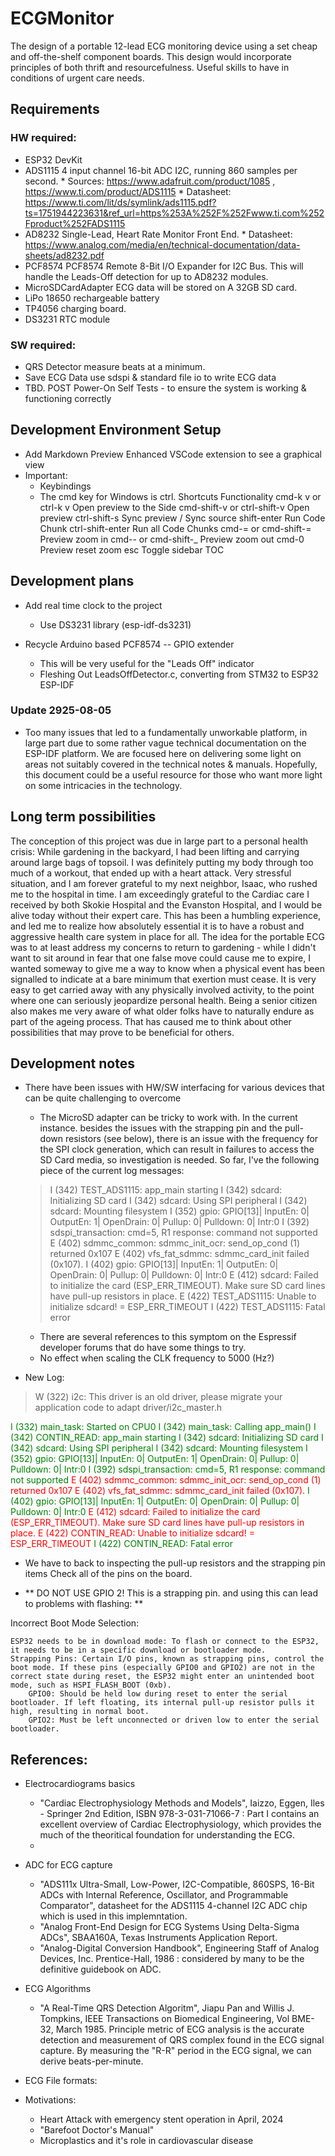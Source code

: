 # ECGMonitor
The design of a portable 12-lead ECG monitoring device using a set cheap and off-the-shelf component boards. This design would incorporate principles of both thrift and resourcefulness. Useful skills to have in conditions of urgent care needs.

## Requirements
### HW required:
- ESP32 DevKit
- ADS1115       4 input channel 16-bit ADC I2C, running 860 samples per second. 
                    * Sources: https://www.adafruit.com/product/1085 , https://www.ti.com/product/ADS1115
                    * Datasheet: https://www.ti.com/lit/ds/symlink/ads1115.pdf?ts=1751944223631&ref_url=https%253A%252F%252Fwww.ti.com%252Fproduct%252FADS1115
- AD8232        Single-Lead, Heart Rate Monitor Front End. 
                    * Datasheet: https://www.analog.com/media/en/technical-documentation/data-sheets/ad8232.pdf
- PCF8574       PCF8574 Remote 8-Bit I/O Expander for I2C Bus. This will handle the Leads-Off detection for up to AD8232 modules.
- MicroSDCardAdapter    ECG data will be stored on A 32GB SD card.
- LiPo 18650    rechargeable battery
- TP4056        charging board.
- DS3231        RTC module

### SW required:
- QRS Detector  measure beats at a minimum.
- Save ECG Data use sdspi & standard file io to write ECG data
- TBD. POST     Power-On Self Tests - to ensure the system is working & functioning correctly
## Development Environment Setup 

- Add Markdown Preview Enhanced VSCode extension to see a graphical view
- Important:
    - Keybindings
    * The cmd key for Windows is ctrl.
     Shortcuts	Functionality
    cmd-k v or ctrl-k v	Open preview to the Side
    cmd-shift-v or ctrl-shift-v	Open preview
    ctrl-shift-s	Sync preview / Sync source
    shift-enter	Run Code Chunk
    ctrl-shift-enter	Run all Code Chunks
    cmd-= or cmd-shift-=	Preview zoom in
    cmd-- or cmd-shift-_	Preview zoom out
    cmd-0	Preview reset zoom
    esc	Toggle sidebar TOC 


## Development plans

* Add real time clock to the project
    * Use DS3231 library (esp-idf-ds3231)

* Recycle Arduino based PCF8574 -- GPIO extender
    * This will be very useful for the "Leads Off" indicator
    * Fleshing Out LeadsOffDetector.c, converting from STM32 to ESP32 ESP-IDF

### Update 2925-08-05
* Too many issues that led to a fundamentally unworkable platform, in large part due to some rather vague technical documentation on the ESP-IDF platform. We are focused here on delivering some light on areas not suitably covered in the technical notes & manuals. Hopefully, this document could be a useful resource for those who want more light on some intricacies in the technology.

## Long term possibilities
The conception of this project was due in large part to a personal health crisis: While gardening in the backyard, I had been lifting and carrying around large bags of topsoil. I was definitely putting my body through too much of a workout, that ended up with a heart attack. Very stressful situation, and I am forever grateful to my next neighbor, Isaac, who rushed me to the hospital in time. I am exceedingly grateful to the Cardiac care I received by both Skokie Hospital and the Evanston Hospital, and I would be alive today without their expert care. This has been a humbling experience, and led me to realize how absolutely essential it is to have a robust and aggressive health care system in place for all. The idea for the portable ECG was to at least address my concerns to return to gardening - while I didn't want to sit around in fear that one false move could cause me to expire, I wanted someway to give me a way to know when a physical event has been signalled to indicate at a bare minimum that exertion must cease. It is very easy to get carried away with any physically involved activity, to the point where one can seriously jeopardize personal health. Being a senior citizen also makes me very aware of what older folks have to naturally endure as part of the ageing process. That has caused me to think about other possibilities that may prove to be beneficial for others.

## Development notes

* There have been issues with HW/SW interfacing for various devices that can be quite challenging to overcome
    * The MicroSD adapter can be tricky to work with. In the current instance. besides the issues with the strapping pin and the pull-down resistors (see below), there is an issue with the frequency for the SPI clock generation, which can result in failures to access the SD Card media, so investigation is needed. So far, I've the following piece of the current log messages:
    > I (342) TEST_ADS1115: app_main starting 
I (342) sdcard: Initializing SD card
I (342) sdcard: Using SPI peripheral
I (342) sdcard: Mounting filesystem
I (352) gpio: GPIO[13]| InputEn: 0| OutputEn: 1| OpenDrain: 0| Pullup: 0| Pulldown: 0| Intr:0 
I (392) sdspi_transaction: cmd=5, R1 response: command not supported
E (402) sdmmc_common: sdmmc_init_ocr: send_op_cond (1) returned 0x107
E (402) vfs_fat_sdmmc: sdmmc_card_init failed (0x107).
I (402) gpio: GPIO[13]| InputEn: 1| OutputEn: 0| OpenDrain: 0| Pullup: 0| Pulldown: 0| Intr:0 
E (412) sdcard: Failed to initialize the card (ESP_ERR_TIMEOUT). Make sure SD card lines have pull-up resistors in place.
E (422) TEST_ADS1115: Unable to initialize sdcard! = ESP_ERR_TIMEOUT
I (422) TEST_ADS1115: Fatal error
    * There are several references to this symptom on the Espressif developer forums that do have some things to try.
    * No effect when scaling the CLK frequency to 5000 (Hz?)

* New Log:
>W (322) i2c: This driver is an old driver, please migrate your application code to adapt driver/i2c_master.h
<span style="color: green;" >
I (332) main_task: Started on CPU0
I (342) main_task: Calling app_main()
I (342) CONTIN_READ: app_main starting
I (342) sdcard: Initializing SD card
I (342) sdcard: Using SPI peripheral
I (342) sdcard: Mounting filesystem
I (352) gpio: GPIO[13]| InputEn: 0| OutputEn: 1| OpenDrain: 0| Pullup: 0| Pulldown: 0| Intr:0 
I (392) sdspi_transaction: cmd=5, R1 response: command not supported
</span> <span style="color: red">
E (402) sdmmc_common: sdmmc_init_ocr: send_op_cond (1) returned 0x107
E (402) vfs_fat_sdmmc: sdmmc_card_init failed (0x107).
</span> <span style="color: green">
I (402) gpio: GPIO[13]| InputEn: 1| OutputEn: 0| OpenDrain: 0| Pullup: 0| Pulldown: 0| Intr:0 
</span> <span style="color: red">
E (412) sdcard: Failed to initialize the card (ESP_ERR_TIMEOUT). Make sure SD card lines have pull-up resistors in place.
E (422) CONTIN_READ: Unable to initialize sdcard! = ESP_ERR_TIMEOUT
</span> <span style="color:green">
I (422) CONTIN_READ: Fatal error
</span>


* We have to back to inspecting the pull-up resistors and the strapping pin items
Check all of the pins on the board.



*  ** DO NOT USE GPIO 2! This is a strapping pin. and using this can lead to problems with flashing: **

Incorrect Boot Mode Selection:

    ESP32 needs to be in download mode: To flash or connect to the ESP32, it needs to be in a specific download or bootloader mode.
    Strapping Pins: Certain I/O pins, known as strapping pins, control the boot mode. If these pins (especially GPIO0 and GPIO2) are not in the correct state during reset, the ESP32 might enter an unintended boot mode, such as HSPI_FLASH_BOOT (0xb).
        GPIO0: Should be held low during reset to enter the serial bootloader. If left floating, its internal pull-up resistor pulls it high, resulting in normal boot.
        GPIO2: Must be left unconnected or driven low to enter the serial bootloader. 

## References:

* Electrocardiograms basics
    * "Cardiac Electrophysiology Methods and Models", Iaizzo, Eggen, Iles - Springer 2nd Edition, ISBN 978-3-031-71066-7 : Part I contains an excellent overview of Cardiac Electrophysiology, which provides the much of the theoritical foundation for understanding the ECG.
    * 
* ADC for ECG capture
    * "ADS111x Ultra-Small, Low-Power, I2C-Compatible, 860SPS, 16-Bit ADCs with Internal Reference, Oscillator, and Programmable Comparator", datasheet for the ADS1115 4-channel I2C ADC chip which is used in this implemntation.
    * "Analog Front-End Design for ECG Systems Using Delta-Sigma ADCs", SBAA160A, Texas Instruments Application Report. 
    * "Analog-Digital Conversion Handbook", Engineering Staff of Analog Devices, Inc. Prentice-Hall, 1986 : considered by many to be the definitive guidebook on ADC.
* ECG Algorithms
    * "A Real-Time QRS Detection Algoritm", Jiapu Pan and Willis J. Tompkins, IEEE Transactions on Biomedical Engineering, Vol BME-32, March 1985. Principle metric of ECG analysis is the accurate detection and measurement of QRS complex found in the ECG signal capture. By measuring the "R-R" period in the ECG signal, we can derive beats-per-minute. 
* ECG File formats:




* Motivations: 
    * Heart Attack with emergency stent operation in April, 2024
    * "Barefoot Doctor's Manual" 
    * Microplastics and it's role in cardiovascular disease




